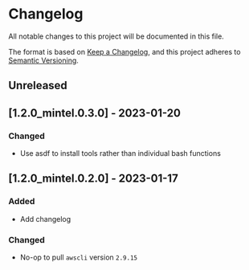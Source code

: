 # Changelog
All notable changes to this project will be documented in this file.

The format is based on [Keep a Changelog](https://keepachangelog.com/en/1.0.0/),
and this project adheres to [Semantic Versioning](https://semver.org/spec/v2.0.0.html).

## Unreleased

## [1.2.0_mintel.0.3.0] - 2023-01-20
### Changed
- Use asdf to install tools rather than individual bash functions

## [1.2.0_mintel.0.2.0] - 2023-01-17
### Added
- Add changelog

### Changed
- No-op to pull `awscli` version `2.9.15`
